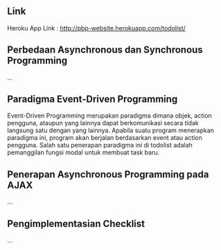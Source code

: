 ## Link

Heroku App Link : http://pbp-website.herokuapp.com/todolist/

## Perbedaan Asynchronous dan Synchronous Programming

...

## Paradigma Event-Driven Programming

Event-Driven Programming merupakan paradigma dimana objek, action pengguna, ataupun yang lainnya dapat berkomunikasi secara tidak langsung satu dengan yang lainnya. Apabila suatu program menerapkan paradigma ini, program akan berjalan berdasarkan event atau action pengguna. Salah satu penerapan paradigma ini di todolist adalah pemanggilan fungsi modal untuk membuat task baru.

## Penerapan Asynchronous Programming pada AJAX

...

## Pengimplementasian Checklist

...
